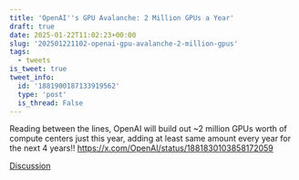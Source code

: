 ```yaml
---
title: 'OpenAI''s GPU Avalanche: 2 Million GPUs a Year'
draft: true
date: 2025-01-22T11:02:23+00:00
slug: '202501221102-openai-gpu-avalanche-2-million-gpus'
tags:
  - tweets
is_tweet: true
tweet_info:
  id: '1881900187133919562'
  type: 'post'
  is_thread: False
---
```




Reading between the lines, OpenAI will build out ~2 million GPUs worth of compute centers just this year, adding at least same amount every year for the next 4 years!! <https://x.com/OpenAI/status/1881830103858172059>

[Discussion](https://x.com/sytelus/status/1881900187133919562)

